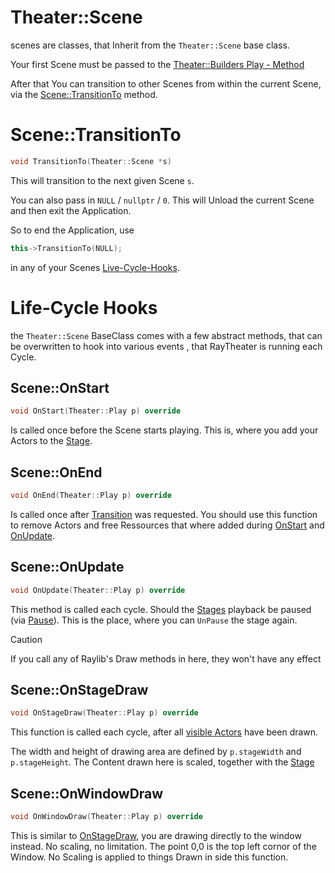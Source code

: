 # Theater::Scene

scenes are classes, that Inherit from the ` Theater::Scene ` base class.

Your first Scene must be passed to the [ Theater::Builders Play - Method](./builder.md#Play)

After that You can transition to other Scenes from within the current Scene, via the [Scene::TransitionTo](#scenetransitionto) method.

# Scene::TransitionTo

```c++
void TransitionTo(Theater::Scene *s)
```
This will transition to the next given Scene ` s `.

You can also pass in ` NULL ` / ` nullptr ` / ` 0 `.
This will Unload the current Scene and then exit the Application.

So to end the Application, use
```c++
this->TransitionTo(NULL); 
``` 
in any of your Scenes [Live-Cycle-Hooks](#life-cycle-hooks).


# Life-Cycle Hooks

the `Theater::Scene` BaseClass comes with a few abstract methods, that can be overwritten to hook into various events , that RayTheater is running each Cycle.

## Scene::OnStart
```c++
void OnStart(Theater::Play p) override
```
Is called once before the Scene starts playing.
This is, where you add your Actors to the [Stage](./stage.md).


## Scene::OnEnd
```c++
void OnEnd(Theater::Play p) override
```
Is called once after [Transition](#scenetransitionto) was requested.
You should use this function to remove Actors and free Ressources that where added during [OnStart](#sceneonstart) and [OnUpdate](#sceneonupdate).


## Scene::OnUpdate
```c++
void OnUpdate(Theater::Play p) override
```
This method is called each cycle.
Should the [Stages](./stage.md) playback be paused (via [Pause](./stage.md#accessable-functions)). This is the place, where you can `UnPause` the stage again.

> [!CAUTION]  
> If you call any of Raylib's Draw methods in here, they won't have any effect


## Scene::OnStageDraw
```c++
void OnStageDraw(Theater::Play p) override
```
This function is called each cycle, after all [visible Actors](./components.md#visible---component) have been drawn.

The width and height of drawing area are defined by ` p.stageWidth ` and ` p.stageHeight `. The Content drawn here is scaled, together with the [Stage](./stage.md)


## Scene::OnWindowDraw
```c++
void OnWindowDraw(Theater::Play p) override
```
This is similar to [OnStageDraw](#sceneonstagedraw), you are drawing directly to the window instead. No scaling, no limitation.
The point 0,0 is the top left cornor of the Window.
No Scaling is applied to things Drawn in side this function.

